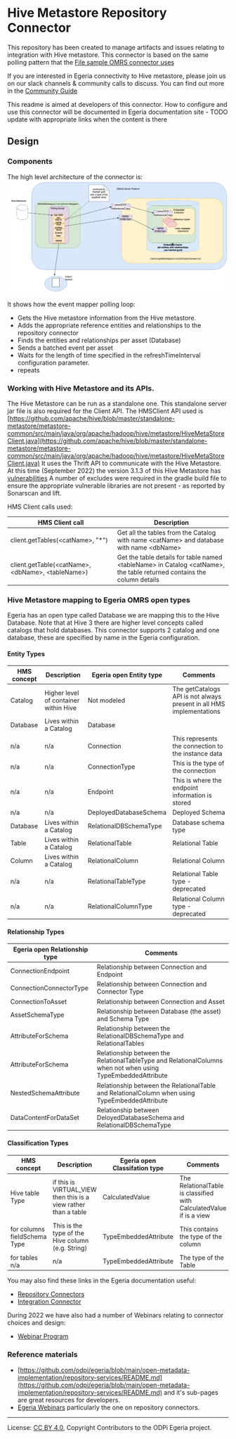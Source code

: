 <!-- SPDX-License-Identifier: CC-BY-4.0 -->
<!-- Copyright Contributors to the ODPi Egeria project. -->

# Hive Metastore Repository Connector

This repository has been created to manage artifacts and issues relating to integration with Hive metastore.
This connector is based on the same polling pattern that the [File sample OMRS connector uses](https://github.com/odpi/egeria-connector-repository-file-sample)

If you are interested in Egeria connectivity to Hive metastore, please join us on our slack channels
& community calls to discuss. You can find out more in the [Community Guide](http://egeria-project.org/guides/community/)

This readme is aimed at developers of this connector. How to configure and use this connector will be documented in 
Egeria documentation site - TODO update with appropriate links when the content is there 

## Design

### Components
The high level architecture of the connector is:
![Caching Repository proxy components](images/HMS%20Connector.drawio.png)

It shows how the event mapper polling loop:
- Gets the Hive metastore information from the Hive metastore. 
- Adds the appropriate reference entities and relationships to the repository connector
- Finds the entities and relationships per asset (Database)
- Sends a batched event per asset
- Waits for the length of time specified in the refreshTimeInterval configuration parameter.
- repeats

### Working with Hive Metastore and its APIs.

The Hive Metastore can be run as a standalone one. This standalone server jar file is also required for the Client
API. The HMSClient API used is 
[https://github.com/apache/hive/blob/master/standalone-metastore/metastore-common/src/main/java/org/apache/hadoop/hive/metastore/HiveMetaStoreClient.java](https://github.com/apache/hive/blob/master/standalone-metastore/metastore-common/src/main/java/org/apache/hadoop/hive/metastore/HiveMetaStoreClient.java)
It uses the Thrift API to communicate with the Hive Metastore.
At this time (September 2022) the version 3.1.3 of this Hive Metastore has [vulnerabilities](https://mvnrepository.com/artifact/org.apache.hive/hive-standalone-metastore/3.1.3)
A number of excludes were required in the gradle build file to ensure the appropriate vulnerable libraries are not present - as reported by Sonarscan and lift.

HMS Client calls used:


| HMS Client call                                        | Description                                                                                                                         |
|--------------------------------------------------------|-------------------------------------------------------------------------------------------------------------------------------------|
| client.getTables(&lt;catName&gt;,  "*")          | Get all the tables from the Catalog with name &lt;catName&gt; and database with name &lt;dbName&gt;                                 |
| client.getTable(&lt;catName&gt;, &lt;dbName&gt;, &lt;tableName&gt;) | Get the table details for table named &lt;tableName&gt; in Catalog &lt;catName&gt;, the table returned contains the column details |


### Hive Metastore mapping to Egeria OMRS open types


Egeria has an open type called Database we are mapping this to the Hive Database. Note that at Hive 3 there are 
higher level concepts called catalogs that hold databases. This connector supports 2 catalog and one database,
these are specified by name in the Egeria configuration.

#### Entity Types 

| HMS concept | Description                           | Egeria open Entity type | Comments                                                             |
|-------------|---------------------------------------|-------------------------|----------------------------------------------------------------------|
| Catalog     | Higher level of container within Hive | Not modeled             | The getCatalogs API is not always present in all HMS implementations |
| Database    | Lives within a Catalog                | Database                |                                                                      |
| n/a         | n/a                                   | Connection              | This represents the connection to the instance data                  |
| n/a         | n/a                                   | ConnectionType          | This is the type of the connection                                   |
| n/a         | n/a                                   | Endpoint                | This is where the endpoint information is stored                     |
| n/a         | n/a                                   | DeployedDatabaseSchema  | Deployed Schema                                                      |
| Database    | Lives within a Catalog                | RelationalDBSchemaType  | Database schema type                                                 |
| Table       | Lives within a Catalog                | RelationalTable         | Relational Table                                                     |
| Column       | Lives within a Catalog                | RelationalColumn        | Relational Column                                                    |
| n/a         | n/a                 | RelationalTableType     | Relational Table type - deprecated                                   |
| n/a         | n/a                 | RelationalColumnType    | Relational Column type - deprecated                                  |

#### Relationship Types

| Egeria open Relationship type | Comments                                                                                                     |
|-------------------------------|--------------------------------------------------------------------------------------------------------------|
 | ConnectionEndpoint            | Relationship between Connection and Endpoint                                                                 |
 | ConnectionConnectorType       | Relationship between Connection and Connector Type                                                           |
 | ConnectionToAsset             | Relationship between Connection and Asset                                                                    |
 | AssetSchemaType               | Relationship between Database (the asset) and Schema Type                                                    |
 | AttributeForSchema            | Relationship between the RelationalDBSchemaType and RelationalTables                                         |
| AttributeForSchema            | Relationship between the RelationalTableType and RelationalColumns when not when using TypeEmbeddedAttribute | 
| NestedSchemaAttribute         | Relationship between the RelationalTable and RelationalColumn when using TypeEmbeddedAttribute               |
 | DataContentForDataSet         | Relationship between DeloyedDatabaseSchema and RelationalDBSchemaType                                        |

#### Classification Types

| HMS concept                  | Description                                                     | Egeria open Classifation type | Comments                                                            |
|------------------------------|-----------------------------------------------------------------|-------------------------------|---------------------------------------------------------------------|
| Hive table Type              | if this is VIRTUAL_VIEW then this is a view rather than a table | CalculatedValue               | The RelationalTable is classified with CalculatedValue if is a view |
| for columns fieldSchema Type | This is the type of the Hive column (e.g. String)               | TypeEmbeddedAttribute         | This contains the type of the column                                |
| for tables n/a               | n/a                                                             | TypeEmbeddedAttribute         | The type of the Table                                               |



You may also find these links in the Egeria documentation useful:
* [Repository Connectors](https://egeria-project.org/concepts/repository-connector/)
* [Integration Connector](http://egeria-project.org/concepts/integration-connector/)

During 2022 we have also had a number of Webinars relating to connector choices and design:
* [Webinar Program](https://egeria-project.org/education/webinar-program/overview/)


### Reference materials 

* [https://github.com/odpi/egeria/blob/main/open-metadata-implementation/repository-services/README.md](https://github.com/odpi/egeria/blob/main/open-metadata-implementation/repository-services/README.md)
  and it's sub-pages are great resources for developers.
* [Egeria Webinars](https://wiki.lfaidata.foundation/display/EG/Egeria+Webinar+program) particularly the one on repository connectors.


----

License: [CC BY 4.0](https://creativecommons.org/licenses/by/4.0/),
Copyright Contributors to the ODPi Egeria project.

